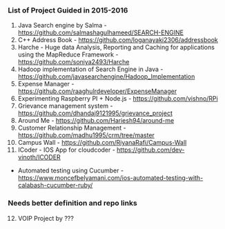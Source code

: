 ### List of Project Guided in 2015-2016

1. Java Search engine by Salma - https://github.com/salmashagulhameed/SEARCH-ENGINE
2. C++ Address Book - https://github.com/loganayaki2306/addressbook
3. Harche - Huge data Analysis, Reporting and Caching for applications using the MapReduce Framework - https://github.com/soniya2493/Harche
4. Hadoop implementation of Search Engine in Java - https://github.com/javasearchengine/Hadoop_Implementation
5. Expense Manager - https://github.com/raaghulrdeveloper/ExpenseManager
6. Experimenting Raspberry PI + Node.js - https://github.com/vishno/RPi
7. Grievance management system - https://github.com/dhandaj9121995/grievance_project
8. Around Me - https://github.com/Hariesh94/around-me
9. Customer Relationship Management - https://github.com/madhu1995/crm/tree/master
10. Campus Wall - https://github.com/RiyanaRafi/Campus-Wall
11. ICoder - IOS App for cloudcoder - https://github.com/dev-vinoth/ICODER
   - Automated testing using Cucumber - https://www.moncefbelyamani.com/ios-automated-testing-with-calabash-cucumber-ruby/  
  
### Needs better definition and repo links
12. VOIP Project by ???

